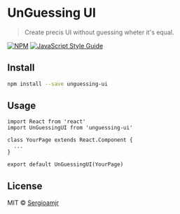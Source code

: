 # UnGuessing UI

> Create precis UI without guessing wheter it's equal.

[![NPM](https://img.shields.io/npm/v/"unguessing-ui.svg)](https://www.npmjs.com/package/"unguessing-ui) [![JavaScript Style Guide](https://img.shields.io/badge/code_style-standard-brightgreen.svg)](https://standardjs.com)

## Install

```bash
npm install --save unguessing-ui
```

## Usage

```tsx
import React from 'react'
import UnGuessingUI from 'unguessing-ui'

class YourPage extends React.Component {
  ...
}

export default UnGuessingUI(YourPage)
```

## License

MIT © [Sergioamjr](https://github.com/Sergioamjr)
